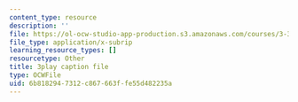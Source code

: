 ```yaml
---
content_type: resource
description: ''
file: https://ol-ocw-studio-app-production.s3.amazonaws.com/courses/3-320-atomistic-computer-modeling-of-materials-sma-5107-spring-2005/6b8182947312c867663ffe55d482235a_CTZDDFaE5A.srt
file_type: application/x-subrip
learning_resource_types: []
resourcetype: Other
title: 3play caption file
type: OCWFile
uid: 6b818294-7312-c867-663f-fe55d482235a
---
```


